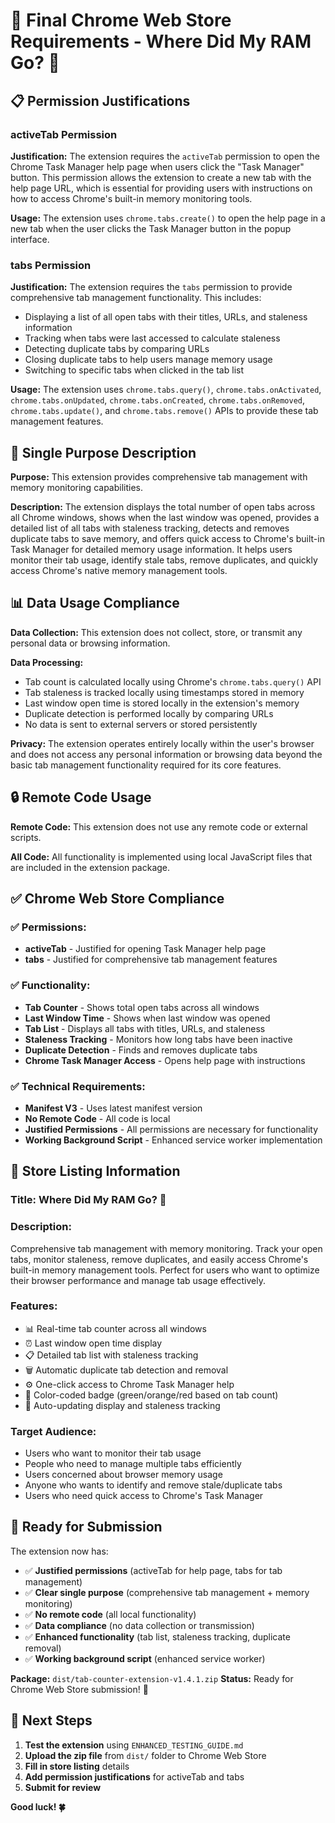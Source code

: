 # 🔧 Final Chrome Web Store Requirements - Where Did My RAM Go? 🐑

## 📋 **Permission Justifications**

### **activeTab Permission**
**Justification:** The extension requires the `activeTab` permission to open the Chrome Task Manager help page when users click the "Task Manager" button. This permission allows the extension to create a new tab with the help page URL, which is essential for providing users with instructions on how to access Chrome's built-in memory monitoring tools.

**Usage:** The extension uses `chrome.tabs.create()` to open the help page in a new tab when the user clicks the Task Manager button in the popup interface.

### **tabs Permission**
**Justification:** The extension requires the `tabs` permission to provide comprehensive tab management functionality. This includes:
- Displaying a list of all open tabs with their titles, URLs, and staleness information
- Tracking when tabs were last accessed to calculate staleness
- Detecting duplicate tabs by comparing URLs
- Closing duplicate tabs to help users manage memory usage
- Switching to specific tabs when clicked in the tab list

**Usage:** The extension uses `chrome.tabs.query()`, `chrome.tabs.onActivated`, `chrome.tabs.onUpdated`, `chrome.tabs.onCreated`, `chrome.tabs.onRemoved`, `chrome.tabs.update()`, and `chrome.tabs.remove()` APIs to provide these tab management features.

## 🎯 **Single Purpose Description**

**Purpose:** This extension provides comprehensive tab management with memory monitoring capabilities.

**Description:** The extension displays the total number of open tabs across all Chrome windows, shows when the last window was opened, provides a detailed list of all tabs with staleness tracking, detects and removes duplicate tabs to save memory, and offers quick access to Chrome's built-in Task Manager for detailed memory usage information. It helps users monitor their tab usage, identify stale tabs, remove duplicates, and quickly access Chrome's native memory management tools.

## 📊 **Data Usage Compliance**

**Data Collection:** This extension does not collect, store, or transmit any personal data or browsing information.

**Data Processing:** 
- Tab count is calculated locally using Chrome's `chrome.tabs.query()` API
- Tab staleness is tracked locally using timestamps stored in memory
- Last window open time is stored locally in the extension's memory
- Duplicate detection is performed locally by comparing URLs
- No data is sent to external servers or stored persistently

**Privacy:** The extension operates entirely locally within the user's browser and does not access any personal information or browsing data beyond the basic tab management functionality required for its core features.

## 🔒 **Remote Code Usage**

**Remote Code:** This extension does not use any remote code or external scripts.

**All Code:** All functionality is implemented using local JavaScript files that are included in the extension package.

## ✅ **Chrome Web Store Compliance**

### **✅ Permissions:**
- **activeTab** - Justified for opening Task Manager help page
- **tabs** - Justified for comprehensive tab management features

### **✅ Functionality:**
- **Tab Counter** - Shows total open tabs across all windows
- **Last Window Time** - Shows when last window was opened
- **Tab List** - Displays all tabs with titles, URLs, and staleness
- **Staleness Tracking** - Monitors how long tabs have been inactive
- **Duplicate Detection** - Finds and removes duplicate tabs
- **Chrome Task Manager Access** - Opens help page with instructions

### **✅ Technical Requirements:**
- **Manifest V3** - Uses latest manifest version
- **No Remote Code** - All code is local
- **Justified Permissions** - All permissions are necessary for functionality
- **Working Background Script** - Enhanced service worker implementation

## 📝 **Store Listing Information**

### **Title:** Where Did My RAM Go? 🐑

### **Description:**
Comprehensive tab management with memory monitoring. Track your open tabs, monitor staleness, remove duplicates, and easily access Chrome's built-in memory management tools. Perfect for users who want to optimize their browser performance and manage tab usage effectively.

### **Features:**
- 📊 Real-time tab counter across all windows
- ⏰ Last window open time display
- 📋 Detailed tab list with staleness tracking
- 🗑️ Automatic duplicate tab detection and removal
- ⚙️ One-click access to Chrome Task Manager help
- 🎨 Color-coded badge (green/orange/red based on tab count)
- 🔄 Auto-updating display and staleness tracking

### **Target Audience:**
- Users who want to monitor their tab usage
- People who need to manage multiple tabs efficiently
- Users concerned about browser memory usage
- Anyone who wants to identify and remove stale/duplicate tabs
- Users who need quick access to Chrome's Task Manager

## 🚀 **Ready for Submission**

The extension now has:
- ✅ **Justified permissions** (activeTab for help page, tabs for tab management)
- ✅ **Clear single purpose** (comprehensive tab management + memory monitoring)
- ✅ **No remote code** (all local functionality)
- ✅ **Data compliance** (no data collection or transmission)
- ✅ **Enhanced functionality** (tab list, staleness tracking, duplicate removal)
- ✅ **Working background script** (enhanced service worker)

**Package:** `dist/tab-counter-extension-v1.4.1.zip`
**Status:** Ready for Chrome Web Store submission! 🎉

## 📝 **Next Steps**

1. **Test the extension** using `ENHANCED_TESTING_GUIDE.md`
2. **Upload the zip file** from `dist/` folder to Chrome Web Store
3. **Fill in store listing** details
4. **Add permission justifications** for activeTab and tabs
5. **Submit for review**

**Good luck! 🍀**
